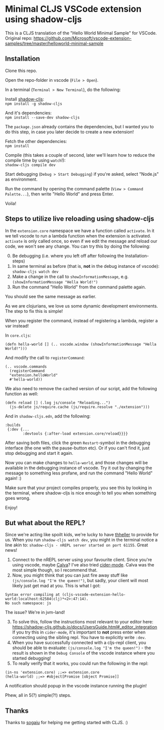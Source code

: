 # Minimal CLJS VSCode extension using shadow-cljs

This is a CLJS translation of the "Hello World Minimal Sample" for VSCode.
Original repo: https://github.com/Microsoft/vscode-extension-samples/tree/master/helloworld-minimal-sample

## Installation
Clone this repo.

Open the repo-folder in vscode (`File > Open`).

In a terminal (`Terminal > New Terminal`), do the following:

Install [shadow-cljs](https://shadow-cljs.github.io/docs/UsersGuide.html#_installation):\
`npm install -g shadow-cljs`

And it's dependencies:\
`npm install --save-dev shadow-cljs`

The `package.json` already contains the dependencies, but I wanted you to do this step, in case you later decide to create a new extension!

Fetch the other dependencies:\
`npm install`

Compile (this takes a couple of second, later we'll learn how to reduce the compile time by using `watch`!):\
`shadow-cljs compile dev`

Start debugging (`Debug > Start Debugging`) if you're asked, select "Node.js" as environment.

Run the command by opening the command palette (`View > Command Palette...`), then write "Hello World" and press Enter.

Voila!

## Steps to utilize live reloading using shadow-cljs

In the `extension.core` namespace we have a function called `activate`. In it we tell vscode to run a lambda function when the extension is activated. `activate` is only called once, so even if we edit the message and reload our code, we won't see any change. You can try this by doing the following:

0. Be debugging (i.e. where you left off after following the Installation-steps)
1. In same terminal as before (that is, **not** in the debug instance of vscode): `shadow-cljs watch dev`
2. Make a change in the call to `showInformationMessage`, e.g. `(showInformationMessage "Hella World!")`
3. Run the command "Hello World" from the command palette again.

You should see the same message as earlier.

As we are clojurians, we love us some dynamic development environments. The step to fix this is simple!

When you register the command, instead of registering a lambda, register a var instead!

In `core.cljs`:

```
(defn hella-world [] (.. vscode.window (showInformationMessage "Hella World!")))
```

And modify the call to `registerCommand`:

```
(.. vscode.commands
  (registerCommand
  "extension.helloWorld"
  #'hella-world))
```

We also need to remove the cached version of our script, add the following function as well:
```
(defn reload [] (.log js/console "Reloading...")
  (js-delete js/require.cache (js/require.resolve "./extension")))
```

And in `shadow-cljs.edn`, add the following:
```
:builds
 {:dev {...
        :devtools {:after-load extension.core/reload}}}}
```

After saving both files, click the green `Restart`-symbol in the debugging interface (the one with the pause-button etc). Or if you can't find it, just stop debugging and start it again.

Now you can make changes to `hella-world`, and those changes will be available in the debugging instance of vscode. Try it out by changing the message to something less profane, and run the command "Hello World" again! :)

Make sure that your project compiles properly, you see this by looking in the terminal, where shadow-cljs is nice enough to tell you when something goes wrong.

Enjoy!

## But what about the REPL?

Since we're acting like spoilt kids, we're lucky to have [thheller](https://github.com/thheller) to provide for us. When you run `shadow-cljs watch dev`, you might in the terminal notice a line akin to: `shadow-cljs - nREPL server started on port 61155`. Great news!

1. Connect to the nREPL server using your favourite client. Since you're using vscode, maybe [Calva](https://marketplace.visualstudio.com/itemdetails?itemName=cospaia.clojure4vscode)? I've also tried [cider-mode](https://cider.readthedocs.io/en/latest/). Calva was the most simple though, so I recommend that.
2. Now, you might think that you can just fire away stuff like `(js/console.log "I'm the queen!")`, but sadly, your client will most likely just get mad at you. This is what I got:
```
Syntax error compiling at (cljs-vscode-extension-hello-world:localhost:62584(clj)*<2>:47:14).
No such namespace: js
```
The issue? We're in jvm-land!

3. To solve this, follow the instructions most relevant to your editor here: https://shadow-cljs.github.io/docs/UsersGuide.html#_editor_integration \
If you try this in `cider-mode`, it's important to **not** press enter when connecting using the sibling repl. You have to explicitly write `:dev`.
4. When you have successfully connected with a cljs-repl client, you should be able to evaluate: `(js/console.log "I'm the queen!")` - the result is shown in the `Debug Console` of the vscode instance where you started debugging!
5. To really verify that it works, you could run the following in the repl:
```
(in-ns 'extension.core) ;;=> extension.core
(hella-world) ;;=> #object[Promise [object Promise]]
```
A notification should popup in the vscode instance running the plugin!

Phew, all in 5(?) simple(?!) steps.

## Thanks

Thanks to [sogaiu](https://github.com/sogaiu) for helping me getting started with CLJS. :)
